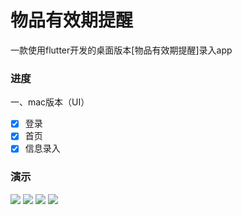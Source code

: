# 物品有效期提醒

一款使用flutter开发的桌面版本[物品有效期提醒]录入app

### 进度

一、mac版本（UI）

- [x] 登录
- [x] 首页
- [x] 信息录入

### 演示

![](https://github.com/tiandi0228/expire/blob/main/demo/tray.png)
![](https://github.com/tiandi0228/expire/blob/main/demo/home.png)
![](https://github.com/tiandi0228/expire/blob/main/demo/login.png)
![](https://github.com/tiandi0228/expire/blob/main/demo/create.png)